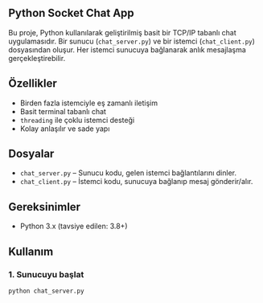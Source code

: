 ## Python Socket Chat App

Bu proje, Python kullanılarak geliştirilmiş basit bir TCP/IP tabanlı chat uygulamasıdır. Bir sunucu (`chat_server.py`) ve bir istemci (`chat_client.py`) dosyasından oluşur. Her istemci sunucuya bağlanarak anlık mesajlaşma gerçekleştirebilir.

## Özellikler

- Birden fazla istemciyle eş zamanlı iletişim
- Basit terminal tabanlı chat
- `threading` ile çoklu istemci desteği
- Kolay anlaşılır ve sade yapı

##  Dosyalar

- `chat_server.py` – Sunucu kodu, gelen istemci bağlantılarını dinler.
- `chat_client.py` – İstemci kodu, sunucuya bağlanıp mesaj gönderir/alır.

## Gereksinimler

- Python 3.x (tavsiye edilen: 3.8+)

## Kullanım

### 1. Sunucuyu başlat

```bash
python chat_server.py
